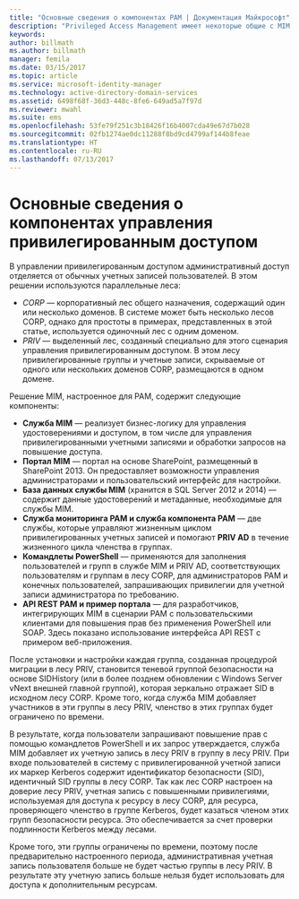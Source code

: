 ```yaml
---
title: "Основные сведения о компонентах PAM | Документация Майкрософт"
description: "Privileged Access Management имеет некоторые общие с MIM компоненты, а также свои собственные. Подробнее о том, как они работают вместе."
keywords: 
author: billmath
ms.author: billmath
manager: femila
ms.date: 03/15/2017
ms.topic: article
ms.service: microsoft-identity-manager
ms.technology: active-directory-domain-services
ms.assetid: 6498f68f-36d3-448c-8fe6-649ad5a7f97d
ms.reviewer: mwahl
ms.suite: ems
ms.openlocfilehash: 53fe79f251c3b18426f16b4007cda49e67d7b028
ms.sourcegitcommit: 02fb1274ae0dc11288f8bd9cd4799af144b8feae
ms.translationtype: HT
ms.contentlocale: ru-RU
ms.lasthandoff: 07/13/2017
---
```

# <a name="understand-the-components-of-pam"></a>Основные сведения о компонентах управления привилегированным доступом

В управлении привилегированным доступом административный доступ отделяется от обычных учетных записей пользователей. В этом решении используются параллельные леса:

- *CORP* — корпоративный лес общего назначения, содержащий один или несколько доменов. В системе может быть несколько лесов CORP, однако для простоты в примерах, представленных в этой статье, используется одиночный лес с одним доменом.  
- *PRIV* — выделенный лес, созданный специально для этого сценария управления привилегированным доступом. В этом лесу привилегированные группы и учетные записи, скрываемые от одного или нескольких доменов CORP, размещаются в одном домене.

Решение MIM, настроенное для PAM, содержит следующие компоненты:  

- **Служба MIM** — реализует бизнес-логику для управления удостоверениями и доступом, в том числе для управления привилегированными учетными записями и обработки запросов на повышение доступа.   
- **Портал MIM** — портал на основе SharePoint, размещенный в SharePoint 2013. Он предоставляет возможности управления администраторами и пользовательский интерфейс для настройки.
- **База данных службы MIM** (хранится в SQL Server 2012 и 2014) — содержит данные удостоверений и метаданные, необходимые для службы MIM.
- **Служба мониторинга PAM и служба компонента PAM** — две службы, которые управляют жизненным циклом привилегированных учетных записей и помогают **PRIV AD** в течение жизненного цикла членства в группах.
- **Командлеты PowerShell** — применяются для заполнения пользователей и групп в службе MIM и PRIV AD, соответствующих пользователям и группам в лесу CORP, для администраторов PAM и конечных пользователей, запрашивающих привилегии для учетной записи администратора по требованию.
- **API REST PAM и пример портала** — для разработчиков, интегрирующих MIM в сценарии PAM с пользовательскими клиентами для повышения прав без применения PowerShell или SOAP. Здесь показано использование интерфейса API REST с примером веб-приложения.

После установки и настройки каждая группа, созданная процедурой миграции в лесу PRIV, становится теневой группой безопасности на основе SIDHistory (или в более позднем обновлении с Windows Server vNext внешней главной группой), которая зеркально отражает SID в исходном лесу CORP. Кроме того, когда служба MIM добавляет участников в эти группы в лесу PRIV, членство в этих группах будет ограничено по времени.

В результате, когда пользователи запрашивают повышение прав с помощью командлетов PowerShell и их запрос утверждается, служба MIM добавляет их учетную запись в лесу PRIV в группу в лесу PRIV. При входе пользователей в систему с привилегированной учетной записи их маркер Kerberos содержит идентификатор безопасности (SID), идентичный SID группы в лесу CORP. Так как лес СORP настроен на доверие лесу PRIV, учетная запись с повышенными привилегиями, используемая для доступа к ресурсу в лесу CORP, для ресурса, проверяющего членство в группе Kerberos, будет казаться членом этих групп безопасности ресурса. Это обеспечивается за счет проверки подлинности Kerberos между лесами.

Кроме того, эти группы ограничены по времени, поэтому после предварительно настроенного периода, административная учетная запись пользователя больше не будет частью группы в лесу PRIV. В результате эту учетную запись больше нельзя будет использовать для доступа к дополнительным ресурсам.
